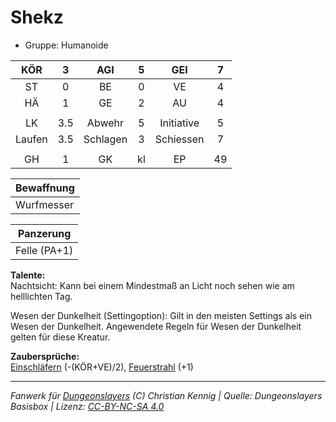 # Shekz  
- Gruppe: Humanoide  

| KÖR | 3 | AGI | 5 | GEI | 7 |
| :-: | :-: | :-: | :-: | :-: | :-: |
| ST | 0 | BE | 0 | VE | 4 |
| HÄ | 1 | GE | 2 | AU | 4 |
|  |
| LK | 3.5 | Abwehr | 5 | Initiative | 5 |
| Laufen | 3.5 | Schlagen | 3 | Schiessen | 7 |
|  |
| GH | 1 | GK | kl | EP | 49 |

| Bewaffnung |
| --- |
| Wurfmesser |


| Panzerung |
| --- |
| Felle (PA+1) |


**Talente:**  
Nachtsicht: Kann bei einem Mindestmaß an Licht noch sehen wie am helllichten Tag.

Wesen der Dunkelheit (Settingoption): Gilt in den meisten Settings als ein Wesen der Dunkelheit. Angewendete Regeln für Wesen der Dunkelheit gelten für diese Kreatur.


**Zaubersprüche:**  
[Einschläfern](/grw/zauber/einschlaefern.md) (-(KÖR+VE)/2), [Feuerstrahl](/grw/zauber/feuerstrahl.md) (+1)




___
*Fanwerk für [Dungeonslayers](https://www.dungeonslayers.net/) (C) Christian Kennig | Quelle: Dungeonslayers Basisbox | Lizenz: [CC-BY-NC-SA 4.0](https://creativecommons.org/licenses/by-nc-sa/4.0/deed.de)*